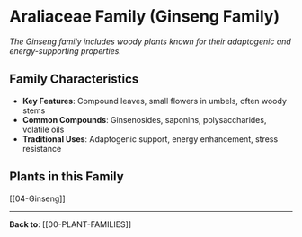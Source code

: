 # Araliaceae Family (Ginseng Family)

*The Ginseng family includes woody plants known for their adaptogenic and energy-supporting properties.*

## Family Characteristics
- **Key Features**: Compound leaves, small flowers in umbels, often woody stems
- **Common Compounds**: Ginsenosides, saponins, polysaccharides, volatile oils
- **Traditional Uses**: Adaptogenic support, energy enhancement, stress resistance

## Plants in this Family

[[04-Ginseng]]

---

**Back to**: [[00-PLANT-FAMILIES]]